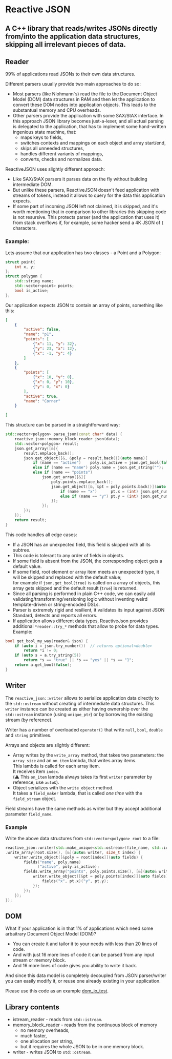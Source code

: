 # Reactive JSON
## A C++ library that reads/writes JSONs directly from/into the application data structures, skipping all irrelevant pieces of data.

## Reader

99% of applications read JSONs to their own data structures.

Different parsers usually provide two main approaches to do so:

* Most parsers (like Nlohmann`s) read the file to the Document Object Model (DOM) data structures in RAM and then let the application to convert these DOM nodes into application objects. This leads to the substantual memory and CPU overheads.
* Other parsers provide the application with some SAX/StAX interface. In this approach JSON library becomes just-a-lexer, and all actual parsing is delegated to the application, that has to implement some hand-written ingenious state machine, that:
  * maps keys to fields,
  * switches contexts and mappings on each object and array start/end,
  * skips all unneeded structures,
  * handles different variants of mappings,
  * converts, checks and normalizes data.

ReactiveJSON uses slightly different approach:
* Like SAX/StAX parsers it parses data on the fly without building intermediate DOM.
* But unlike these parsers, ReactiveJSON doesn't feed application with streams of tokens, instead it allows to query for the data this application expects.
* If some part of incoming JSON left not claimed, it is skipped, and it's worth mentioning that in comparison to other libraries this skipping code is not resursive. This protects parser (and the application that uses it) from stack overflows if, for example, some hacker send a 4K JSON of `[` characters.

### Example:

Lets assume that our application has two classes - a Point and a Polygon:

```C++
struct point{
    int x, y;
};
struct polygon {
    std::string name;
    std::vector<point> points;
    bool is_active;
};
```

Our application expects JSON to contain an array of points, something like this:

```JSON
[
    {
        "active": false,
        "name": "p1",
        "points": [
            {"x": 11, "y": 32},
            {"y": 23, "x": 12},
            {"x": -1, "y": 4}
        ]
    },
    {
        "points": [
            {"x": 10, "y": 0},
            {"x": 0, "y": 10},
            {"y": 0, "x": 0}
        ],
        "active": true,
        "name": "Corner"
    }

]
```

This structure can be parsed in a straightforward way:

```C++
std::vector<polygon> parse_json(const char* data) {
    reactive_json::memory_block_reader json(data);
    std::vector<polygon> result;
    json.get_array([&]{
        result.emplace_back();
        json.get_object([&, &poly = result.back()](auto name){
            if (name == "active")    poly.is_active = json.get_bool(false);
            else if (name == "name") poly.name = json.get_string("");
            else if (name == "points")
                json.get_array([&]{
                    poly.points.emplace_back();
                    json.get_object([&, &pt = poly.points.back()](auto name){
                        if (name == "x")      pt.x = (int) json.get_number(0);
                        else if (name == "y") pt.y = (int) json.get_number(0);
                    });
                });
        });
    });
    return result;
}
```

This code handles all edge cases:
* If a JSON has an unexpected field, this field is skipped with all its subtree.
* This code is tolerant to any order of fields in objects.
* If some field is absent from the JSON, the corresponding object gets a default value.
* If some field, root element or array item meets an unexpected type, it will be skipped and replaced with the default value;\
  for example if `json.get_bool(true)` is called on a array of objects, this array gets skipped and the default result (`true`) is returned.
* Since all parsing is performed in plain C++ code, we can easily add validating/transforming/versioning logic without inventing weird template-driven or string-encoded DSLs.
* Parser is extremely rigid and resilient, it validates its input against JSON Standard, detects and reports all errors.
* If application allows different data types, ReactiveJson provides additional `*reader::try_*` methods that allow to probe for data types.\
  Example:

```C++
bool get_bool_my_way(reader& json) {
    if (auto i = json.try_number())  // returns optional<double>
        return *i != 0;
    if (auto s = a.try_string(5))
        return *s == "true" || *s == "yes" || *s == "1";
    return a.get_bool(false);
}
```

## Writer

The `reactive_json::writer` allows to serialize application data directly to the `std::ostream` without creating of intermediate data structures.
This `writer` instance can be created as either having ownership over the `std::ostream` instance (using `unique_ptr`) or by borrowing the existing stream (by reference).

Writer has a number of overloaded `operator()` that write `null`, `bool`, `double` and `string` primitives.

Arrays and objects are slightly different:
* Array writes by the `write_array` method, that takes two parameters: the `array_size` and an `on_item` lambda, that writes array items.\
  This lambda is called for each array item.\
  It receives item `index`.\
  (:warning: This `on_item` lambda always takes its first `writer` parameter by reference, use `auto&`).
* Object serializes with the `write_object` method.\
  It takes a `field_maker` lambda, that is called _one time_ with the `field_stream` object.

Field streams have the same methods as writer but they accept additional parameter `field_name`.

### Example

Write the above data structures from `std::vector<polygon> root` to a file:

```C++
reactive_json::writer(std::make_unique<std::ostream>(file_name, std::ios::binary))
.write_array(root.size(), [&](auto& writer, size_t index) {
    writer.write_object([&poly = root[index]](auto fields) {
        fields("name", poly.name)
              ("active", poly.is_active);
        fields.write_array("points", poly.points.size(), [&](auto& writer, size_t index) {
            writer.write_object([&pt = poly.points[index]](auto fields){
                fields("x", pt.x)("y", pt.y);
            });
        });
    });
});
```

## DOM

What if your application is in that 1% of applications which need some arbaitrary Document Object Model (DOM)?

* You can create it and tailor it to your needs with less than 20 lines of code.
* And with just 16 more lines of code it can be parsed from any input stream or memory block.
* And 16 more lines of code gives you ability to write it back.

And since this data model is completely decoupled from JSON parser/writer you can easily modify it,
or reuse one already existing in your application.

Please use this code as an example [dom_io_test](https://github.com/karol11/reactive_json/tree/main/tests/dom_io_test.cpp).

## Library contents
* istream_reader - reads from `std::istream`.
* memory_block_reader - reads from the continuous block of memory
  * no memory overheads,
  * much faster,
  * one allocation per string,
  * but it requires the whole JSON to be in one memory block.
* writer - writes JSON to `std::ostream`.
